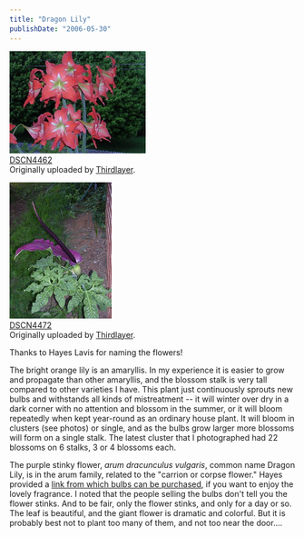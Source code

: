 ```yaml
---
title: "Dragon Lily"
publishDate: "2006-05-30"
---
```


[![](images/146574287_a033909e65_m.jpg)](http://www.flickr.com/photos/54325514@N00/146574287/ "photo sharing")  
[DSCN4462](http://www.flickr.com/photos/54325514@N00/146574287/)  
Originally uploaded by [Thirdlayer](http://www.flickr.com/people/54325514@N00/).

[![](images/152165455_fd286a81de_m.jpg)](http://www.flickr.com/photos/54325514@N00/152165455/ "photo sharing")  
[DSCN4472](http://www.flickr.com/photos/54325514@N00/152165455/)  
Originally uploaded by [Thirdlayer](http://www.flickr.com/people/54325514@N00/).

Thanks to Hayes Lavis for naming the flowers!  
  
The bright orange lily is an amaryllis. In my experience it is easier to grow and propagate than other amaryllis, and the blossom stalk is very tall compared to other varieties I have. This plant just continuously sprouts new bulbs and withstands all kinds of mistreatment -- it will winter over dry in a dark corner with no attention and blossom in the summer, or it will bloom repeatedly when kept year-round as an ordinary house plant. It will bloom in clusters (see photos) or single, and as the bulbs grow larger more blossoms will form on a single stalk. The latest cluster that I photographed had 22 blossoms on 6 stalks, 3 or 4 blossoms each.  
  
The purple stinky flower, _arum dracunculus vulgaris_, common name Dragon Lily, is in the arum family, related to the "carrion or corpse flower." Hayes provided a [link from which bulbs can be purchased](http://www.dutchgardens.com/on/demandware.store/Sites-DutchGardens-Site/default/ViewProductDetail-SellPage?OfferID=16406&SC=), if you want to enjoy the lovely fragrance. I noted that the people selling the bulbs don't tell you the flower stinks. And to be fair, only the flower stinks, and only for a day or so. The leaf is beautiful, and the giant flower is dramatic and colorful. But it is probably best not to plant too many of them, and not too near the door....
